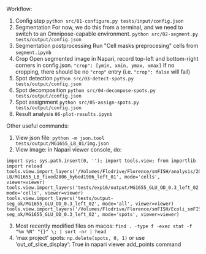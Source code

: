 Workflow:

1. Config step
   `python src/01-configure.py tests/input/config.json`
2. Segmentation 
For now, we do this from a terminal, and we need to switch to an Omnipose-capable environment.
   `python src/02-segment.py tests/output/config.json`
3. Segmentation postprocessing
   Run "Cell masks preprocesing"  cells from `segment.ipynb` 
4. Crop
Open segmented image in Napari, record top-left and bottom-right corners in config.json.
`"crop": [ymin, xmin, ymax, xmax]`
If no cropping, there should be no `"crop"` entry (i.e. `"crop": false` will fail)
4. Spot detection
   `python src/03-detect-spots.py tests/output/config.json`
5. Spot decomposition
   `python src/04-decompose-spots.py tests/output/config.json`
6. Spot assignment
   `python src/05-assign-spots.py tests/output/config.json`
7. Result analysis
   `06-plot-results.ipynb`

Other useful commands:
1. View json file:
`python -m json.tool tests/output/MG1655_LB_01/img.json`
2. View image: in Napari viewer console, do:
```
import sys; sys.path.insert(0, ''); import tools.view; from importlib import reload
tools.view.import_layers('/Volumes/Flodrive/Florence/smFISH/analysis/20240927-LB/MG1655_LB_fixed2806_hybed1906_left_01', mode='cells', viewer=viewer)
tools.view.import_layers('tests/exp16/output/MG1655_GLU_OD_0.3_left_02', mode='cells', viewer=viewer)
tools.view.import_layers('tests/output-seg_ok/MG1655_GLU_OD_0.3_left_02', mode='all', viewer=viewer)
tools.view.import_layers('/Volumes/Flodrive/Florence/smFISH/Ecoli_smFISH/tests/output-seg_ok/MG1655_GLU_OD_0.3_left_02', mode='spots', viewer=viewer)
```
3. Most recently modified files on macos:
`find . -type f -exec stat -f "%m %N" "{}" \; | sort -nr | head`
4. 'max project' spots:
`np.delete(spots, 0, 1)`
or use 'out_of_slice_display': True in napari viewer add_points command
